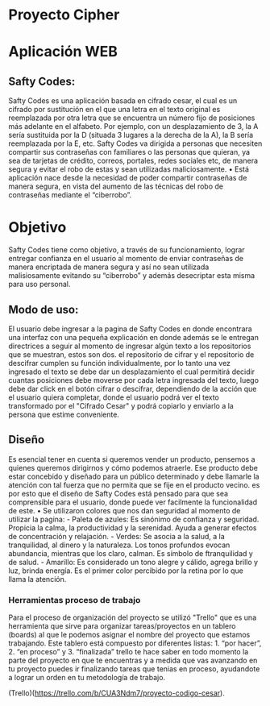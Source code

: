 # Proyecto Cipher 

# Aplicación WEB

## Safty Codes:
Safty Codes es una aplicación basada en cifrado cesar, el cual es un cifrado por sustitución en el que una letra en el texto original es reemplazada por otra letra que se encuentra un número fijo de posiciones más adelante en el alfabeto. Por ejemplo, con un desplazamiento de 3, la A sería sustituida por la D (situada 3 lugares a la derecha de la A), la B sería reemplazada por la E, etc. 
Safty Codes va dirigida a personas que necesiten compartir sus contraseñas con familiares o las personas que quieran, ya sea de tarjetas de crédito, correos, portales, redes sociales etc, de manera segura y evitar el robo de estas y sean utilizadas maliciosamente.
•	Está aplicación nace desde la necesidad de poder compartir contraseñas de manera segura, en vista del aumento de las técnicas del robo de contraseñas mediante el “ciberrobo”. 

# Objetivo

Safty Codes tiene como objetivo, a través de su funcionamiento, lograr entregar confianza en el usuario al momento de enviar contraseñas de manera encriptada de manera segura y así no sean utilizada malisiosamente evitando su “ciberrobo” y además desecriptar esta misma para uso personal.

## Modo de uso:
El usuario  debe ingresar a la pagina de Safty Codes en donde encontrara una interfaz con una pequeña explicación en donde además se le entregan directrices a seguir al momento de ingresar algún texto a los repositorios que se muestran, estos son dos. el repositorio de cifrar y el repositorio de descifrar cumplen su función individualmente, por lo tanto una vez ingresado el texto se debe dar un desplazamiento el cual permitirá decidir cuantas posiciones debe moverse por cada letra ingresada del texto, luego debe dar click en el botón cifrar o descifrar, dependiendo de la acción que el usuario quiera completar, donde el usuario podrá ver el texto transformado por el "Cifrado Cesar" y podrá copiarlo y enviarlo a la persona que estime conveniente.

## Diseño
Es esencial tener en cuenta si queremos vender un producto, pensemos a quienes queremos dirigirnos y cómo podemos atraerle. Ese producto debe estar concebido y diseñado para un público determinado y debe llamarle la atención con tal fuerza que no permita que se fije en el producto vecino. es por esto que el diseño de Safty Codes está pensado para que sea comprensible para el usuario, donde puede ver facilmente la funcionalidad de este.
•	Se utilizaron colores que nos dan seguridad al momento de utilizar la pagina:
    - Paleta de azules: Es sinónimo de confianza y seguridad. Propicia la calma, la productividad y la serenidad. Ayuda a generar efectos de concentración y relajación.
    - Verdes: Se asocia a la salud, a la tranquilidad, al dinero y la naturaleza. Los tonos profundos evocan abundancia, mientras que los claro, calman. Es símbolo de ftranquilidad y de salud.
    - Amarillo: Es considerado un tono alegre y cálido, agrega brillo y luz, brinda energía. Es el primer color percibido por la retina por lo que llama la atención.

### Herramientas proceso de trabajo

Para el proceso de organización del proyecto se utilizó "Trello" que es una herramienta que sirve para organizar tareas/proyectos en un tablero (boards) al que le podemos asignar el nombre del proyecto que estamos trabajando. Este tablero está compuesto por diferentes listas: 1. “por hacer”, 2. “en proceso” y 3. “finalizada” trello te hace saber en todo momento la parte del proyecto en que te encuentras y a medida que vas avanzando en tu proyecto puedes ir finalizando tareas que tenias en proceso, ayudandote a lograr un orden en tu metodología de trabajo.

(Trello)(https://trello.com/b/CUA3Ndm7/proyecto-codigo-cesar).



